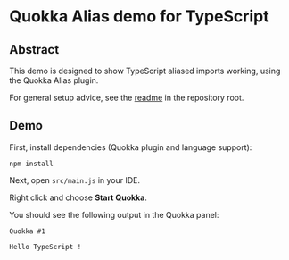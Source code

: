 # Quokka Alias demo for TypeScript

## Abstract

This demo is designed to show TypeScript aliased imports working, using the Quokka Alias plugin.

For general setup advice, see the [readme](../README.md) in the repository root.


## Demo

First, install dependencies (Quokka plugin and language support):

```
npm install
```

Next, open `src/main.js` in your IDE.

Right click and choose **Start Quokka**.

You should see the following output in the Quokka panel:


```
Quokka #1

Hello TypeScript ! 
```

